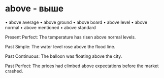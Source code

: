 # above - выше

• above average
• above ground
• above board
• above level
• above normal
• above mentioned
• above standard

Present Perfect:
The temperature has risen above normal levels.

Past Simple:
The water level rose above the flood line.

Past Continuous:
The balloon was floating above the city.

Past Perfect:
The prices had climbed above expectations before the market crashed.
